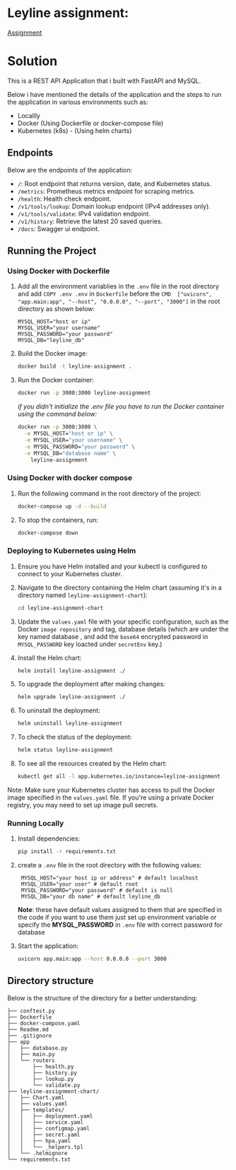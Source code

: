 # Leyline assignment:
[Assignment ](https://m3d60c6dc7z.larksuite.com/docx/Kw8zdbAAMotF42xyJhcunL1Dsvf)
# Solution
This is a REST API Application that i built with FastAPI and MySQL.

Below i have mentioned the details of the application and the steps to run the application in various environments such as:
- Locallly
- Docker (Using Dockerfile or docker-compose file)
- Kubernetes (k8s) - (Using helm charts)

## Endpoints

Below are the endpoints of the application:

- `/`: Root endpoint that returns version, date, and Kubernetes status.
- `/metrics`: Prometheus metrics endpoint for scraping metrics.
- `/health`: Health check endpoint.
- `/v1/tools/lookup`: Domain lookup endpoint (IPv4 addresses only).
- `/v1/tools/validate`: IPv4 validation endpoint.
- `/v1/history`: Retrieve the latest 20 saved queries.
- `/docs`: Swagger ui endpoint.

## Running the Project

### Using Docker with Dockerfile

1. Add all the environment variablies in the `.env` file in the root directory and add `COPY .env .env` in `Dockerfile` before the ```CMD  ["uvicorn", "app.main:app", "--host", "0.0.0.0", "--port", "3000"]``` in the root directory as shown below:
    ```
    MYSQL_HOST="host or ip"
    MYSQL_USER="your username"
    MYSQL_PASSWORD="your password"
    MYSQL_DB="leyline_db"
    ```

2.  Build the Docker image:
    ```bash
    docker build -t leyline-assignment .
    ```

3. Run the Docker container:
    ```bash
    docker run -p 3000:3000 leyline-assignment
    ```

    *if you didn't initialize the .env file you have to run the Docker container using the command below:*

    ```bash
    docker run -p 3000:3000 \
      -e MYSQL_HOST="host or ip" \
      -e MYSQL_USER="your username" \
      -e MYSQL_PASSWORD="your password" \
      -e MYSQL_DB="database name" \
        leyline-assignment

    ```
### Using Docker with docker compose

1. Run the following command in the root directory of the project:
    ```bash
    docker-compose up -d --build
    ```
2. To stop the containers, run:
    ```bash
    docker-compose down
    ```

### Deploying to Kubernetes using Helm

1. Ensure you have Helm installed and your kubectl is configured to connect to your Kubernetes cluster.

2. Navigate to the directory containing the Helm chart (assuming it's in a directory named `leyline-assignment-chart`):
    ```bash
    cd leyline-assignment-chart
    ```

3. Update the `values.yaml` file with your specific configuration, such as the Docker `image repository` and tag, database details (which are under the key named database , and add the `base64` encrypted password in `MYSQL_PASSWORD` key loacted under `secretEnv` key.)

4. Install the Helm chart:
    ```bash
    helm install leyline-assignment ./
    ```

5. To upgrade the deployment after making changes:
    ```bash
    helm upgrade leyline-assignment ./
    ```

6. To uninstall the deployment:
    ```bash
    helm uninstall leyline-assignment
    ```

7. To check the status of the deployment:
    ```bash
    helm status leyline-assignment
    ```

8. To see all the resources created by the Helm chart:
    ```bash
    kubectl get all -l app.kubernetes.io/instance=leyline-assignment
    ```

Note: Make sure your Kubernetes cluster has access to pull the Docker image specified in the `values.yaml` file. If you're using a private Docker registry, you may need to set up image pull secrets.

### Running Locally

1. Install dependencies:
    ```bash
    pip install -r requirements.txt
    ```

2. create a `.env` file in the root directory with the following values:
   ```
    MYSQL_HOST="your host ip or address" # default localhost
    MYSQL_USER="your user" # default root
    MYSQL_PASSWORD="your password" # default is null
    MYSQL_DB="your db name" # default leyline_db
   ```
   **Note**:  these have default values assigned to them that are specified in the code if you want to use them just set up environment variable or specify the **MYSQL_PASSWORD** in `.env` file with correct password for database

3. Start the application:
    ```bash
    uvicorn app.main:app --host 0.0.0.0 --port 3000
    ```

## Directory structure

Below is the structure of the directory for a better understanding:
```
├── conftest.py
├── Dockerfile
├── docker-compose.yaml
├── Readme.md
├── .gitignore
├── app
│   ├── database.py
│   ├── main.py
│   └── routers
│       ├── health.py
│       ├── history.py
│       ├── lookup.py
│       └── validate.py
├── leyline-assignment-chart/
│   ├── Chart.yaml
│   ├── values.yaml
│   ├── templates/
│   │   ├── deployment.yaml
│   │   ├── service.yaml
│   │   ├── configmap.yaml
│   │   ├── secret.yaml
│   │   ├── hpa.yaml
│   │   └── _helpers.tpl
│   └── .helmignore
└── requirements.txt
```